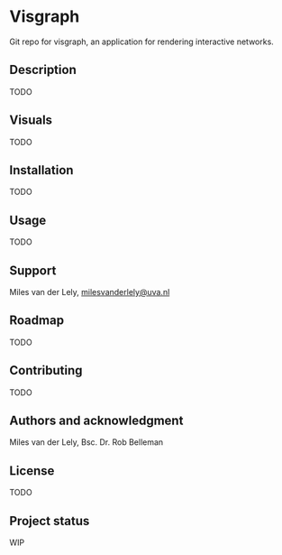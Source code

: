 # Visgraph

Git repo for visgraph, an application for rendering interactive networks.

## Description
TODO

## Visuals
TODO
## Installation
TODO
## Usage
TODO
## Support
Miles van der Lely, milesvanderlely@uva.nl
## Roadmap
TODO
## Contributing
TODO

## Authors and acknowledgment
Miles van der Lely, Bsc.
Dr. Rob Belleman
## License
TODO

## Project status
WIP
